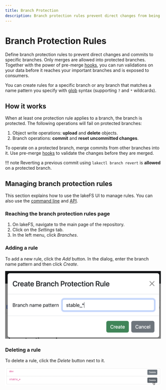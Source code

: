```yaml
---
title: Branch Protection
description: Branch protection rules prevent direct changes from being applied to your important branches.
---
```


# Branch Protection Rules

Define branch protection rules to prevent direct changes and commits to specific branches.
Only merges are allowed into protected branches. Together with the power of pre-merge [hooks][data-quality-gates],
you can run validations on your data before it reaches your important branches and is exposed to consumers.

You can create rules for a specific branch or any branch that matches a name pattern you specify with [glob](https://en.wikipedia.org/wiki/Glob_(programming)) syntax (supporting `?` and `*` wildcards).

## How it works

When at least one protection rule applies to a branch, the branch is protected. The following operations will fail on protected branches:

1. Object write operations: **upload** and **delete** objects.
1. Branch operations: **commit** and **reset uncommitted changes**.

To operate on a protected branch, merge commits from other branches into
it. Use pre-merge [hooks][data-quality-gates] to validate the changes before
they are merged.

!!! note
    Reverting a previous commit using `lakectl branch revert` is **allowed** on a protected branch.


## Managing branch protection rules

This section explains how to use the lakeFS UI to manage rules. You can also use the [command line][lakectl-branch-protect] and [API][api].

### Reaching the branch protection rules page 

1. On lakeFS, navigate to the main page of the repository.
2. Click on the _Settings_ tab.
3. In the left menu, click _Branches_.

### Adding a rule

To add a new rule, click the _Add_ button. In the dialog, enter the branch name pattern and then click _Create_.

![Adding a branch protection rule](../assets/img/add_branch_protection_rule.png)

### Deleting a rule

To delete a rule, click the _Delete_ button next to it.

![Deleting a branch protection rule](../assets/img/delete_branch_protection_rule.png)

[data-quality-gates]:  ../understand/use_cases/cicd_for_data.md#using-hooks-as-data-quality-gates
[lakectl-branch-protect]:  ../reference/cli.md#lakectl-branch-protect
[api]: ../reference/api.md
